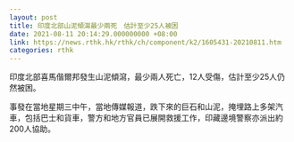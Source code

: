 ```yaml
---
layout: post
title: 印度北部山泥傾瀉最少兩死　估計至少25人被困
date: 2021-08-11 20:14:29.000000000 +08:00
link: https://news.rthk.hk/rthk/ch/component/k2/1605431-20210811.htm
categories: rthk
---
```


印度北部喜馬偕爾邦發生山泥傾瀉，最少兩人死亡，12人受傷，估計至少25人仍然被困。

事發在當地星期三中午，當地傳媒報道，跌下來的巨石和山泥，掩埋路上多架汽車，包括巴士和貨車，警方和地方官員已展開救援工作，印藏邊境警察亦派出約200人協助。

